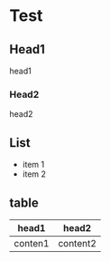 # Test

## Head1
head1
### Head2 
head2

## List
- item 1
- item 2

## table
|head1  | head2   |
|-------|-------  |
|conten1| content2|
